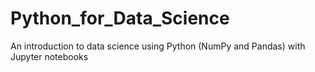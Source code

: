 # Python_for_Data_Science
An introduction to data science using Python (NumPy and Pandas) with Jupyter notebooks
